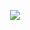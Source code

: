 <p align="center">
   <a href="https://discord.com/users/928745831102836756" target="_blank" rel="nofollow">
      <img src="https://lanyard-profile-readme.vercel.app/api/928745831102836756" align="center">
   </a>
</p>

<!---
chocomintko/chocomintko is a ✨ special ✨ repository because its `README.md` (this file) appears on your GitHub profile.
You can click the Preview link to take a look at your changes.
--->
